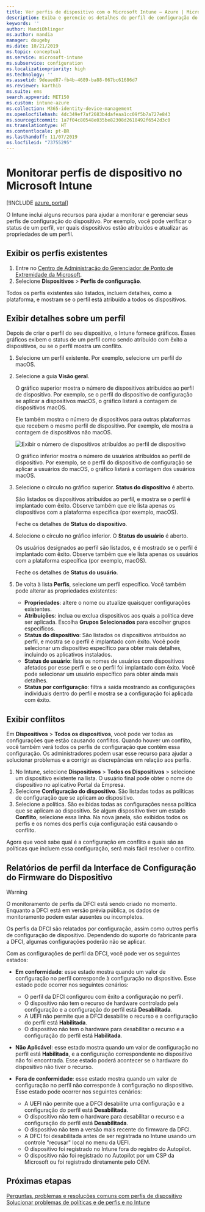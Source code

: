 ```yaml
---
title: Ver perfis de dispositivo com o Microsoft Intune – Azure | Microsoft Docs
description: Exiba e gerencie os detalhes do perfil de configuração do dispositivo no Microsoft Intune, veja um gráfico do número de dispositivos atribuídos a um perfil e saiba quais dispositivos têm perfis atribuídos ou implantados. Também é possível solucionar problemas de perfis com conflitos de configuração.
keywords: ''
author: MandiOhlinger
ms.author: mandia
manager: dougeby
ms.date: 10/21/2019
ms.topic: conceptual
ms.service: microsoft-intune
ms.subservice: configuration
ms.localizationpriority: high
ms.technology: ''
ms.assetid: 9deaed87-fb4b-4689-ba88-067bc61686d7
ms.reviewer: karthib
ms.suite: ems
search.appverid: MET150
ms.custom: intune-azure
ms.collection: M365-identity-device-management
ms.openlocfilehash: 4dc349ef7af2683b4dafeaa1cc09f5b7a727e843
ms.sourcegitcommit: 1a7f04c80548e035be82308d2618492f6542d3c0
ms.translationtype: HT
ms.contentlocale: pt-BR
ms.lasthandoff: 11/07/2019
ms.locfileid: "73755295"
---
```

# <a name="monitor-device-profiles-in-microsoft-intune"></a>Monitorar perfis de dispositivo no Microsoft Intune

[!INCLUDE [azure_portal](../includes/azure_portal.md)]

O Intune inclui alguns recursos para ajudar a monitorar e gerenciar seus perfis de configuração do dispositivo. Por exemplo, você pode verificar o status de um perfil, ver quais dispositivos estão atribuídos e atualizar as propriedades de um perfil.

## <a name="view-existing-profiles"></a>Exibir os perfis existentes

1. Entre no [Centro de Administração do Gerenciador de Ponto de Extremidade da Microsoft](https://go.microsoft.com/fwlink/?linkid=2109431).
2. Selecione **Dispositivos** > **Perfis de configuração**.

Todos os perfis existentes são listados, incluem detalhes, como a plataforma, e mostram se o perfil está atribuído a todos os dispositivos.

## <a name="view-details-on-a-profile"></a>Exibir detalhes sobre um perfil

Depois de criar o perfil do seu dispositivo, o Intune fornece gráficos. Esses gráficos exibem o status de um perfil como sendo atribuído com êxito a dispositivos, ou se o perfil mostra um conflito.

1. Selecione um perfil existente. Por exemplo, selecione um perfil do macOS.
2. Selecione a guia **Visão geral**.

    O gráfico superior mostra o número de dispositivos atribuídos ao perfil de dispositivo. Por exemplo, se o perfil do dispositivo de configuração se aplicar a dispositivos macOS, o gráfico listará a contagem de dispositivos macOS.

    Ele também mostra o número de dispositivos para outras plataformas que recebem o mesmo perfil de dispositivo. Por exemplo, ele mostra a contagem de dispositivos não macOS.

    ![Exibir o número de dispositivos atribuídos ao perfil de dispositivo](./media/device-profile-monitor/device-configuration-profile-graphical-chart.png)

    O gráfico inferior mostra o número de usuários atribuídos ao perfil de dispositivo. Por exemplo, se o perfil do dispositivo de configuração se aplicar a usuários do macOS, o gráfico listará a contagem dos usuários macOS.

3. Selecione o círculo no gráfico superior. **Status do dispositivo** é aberto.

    São listados os dispositivos atribuídos ao perfil, e mostra se o perfil é implantado com êxito. Observe também que ele lista apenas os dispositivos com a plataforma específica (por exemplo, macOS).

    Feche os detalhes de **Status do dispositivo**.

4. Selecione o círculo no gráfico inferior. O **Status do usuário** é aberto. 

    Os usuários designados ao perfil são listados, e é mostrado se o perfil é implantado com êxito. Observe também que ele lista apenas os usuários com a plataforma específica (por exemplo, macOS).

    Feche os detalhes de **Status do usuário**.

5. De volta à lista **Perfis**, selecione um perfil específico. Você também pode alterar as propriedades existentes:
    - **Propriedades**: altere o nome ou atualize quaisquer configurações existentes.
    - **Atribuições**: inclua ou exclua dispositivos aos quais a política deve ser aplicada. Escolha **Grupos Selecionados** para escolher grupos específicos.
    - **Status do dispositivo**: São listados os dispositivos atribuídos ao perfil, e mostra se o perfil é implantado com êxito. Você pode selecionar um dispositivo específico para obter mais detalhes, incluindo os aplicativos instalados.
    - **Status de usuário**: lista os nomes de usuários com dispositivos afetados por esse perfil e se o perfil foi implantado com êxito. Você pode selecionar um usuário específico para obter ainda mais detalhes.
    - **Status por configuração**: filtra a saída mostrando as configurações individuais dentro do perfil e mostra se a configuração foi aplicada com êxito.

## <a name="view-conflicts"></a>Exibir conflitos

Em **Dispositivos** > **Todos os dispositivos**, você pode ver todas as configurações que estão causando conflitos. Quando houver um conflito, você também verá todos os perfis de configuração que contêm essa configuração. Os administradores podem usar esse recurso para ajudar a solucionar problemas e a corrigir as discrepâncias em relação aos perfis.

1. No Intune, selecione **Dispositivos** > **Todos os Dispositivos** > selecione um dispositivo existente na lista. O usuário final pode obter o nome do dispositivo no aplicativo Portal da Empresa.
2. Selecione **Configuração do dispositivo**. São listadas todas as políticas de configuração que se aplicam ao dispositivo.
3. Selecione a política. São exibidas todas as configurações nessa política que se aplicam ao dispositivo. Se algum dispositivo tiver um estado **Conflito**, selecione essa linha. Na nova janela, são exibidos todos os perfis e os nomes dos perfis cuja configuração está causando o conflito.

Agora que você sabe qual é a configuração em conflito e quais são as políticas que incluem essa configuração, será mais fácil resolver o conflito. 

## <a name="device-firmware-configuration-interface-profile-reporting"></a>Relatórios de perfil da Interface de Configuração do Firmware do Dispositivo

> [!WARNING]
> O monitoramento de perfis da DFCI está sendo criado no momento. Enquanto a DFCI está em versão prévia pública, os dados de monitoramento podem estar ausentes ou incompletos.

Os perfis da DFCI são relatados por configuração, assim como outros perfis de configuração de dispositivo. Dependendo do suporte do fabricante para a DFCI, algumas configurações poderão não se aplicar.

Com as configurações de perfil da DFCI, você pode ver os seguintes estados:

- **Em conformidade**: esse estado mostra quando um valor de configuração no perfil corresponde à configuração no dispositivo. Esse estado pode ocorrer nos seguintes cenários:

  - O perfil da DFCI configurou com êxito a configuração no perfil.
  - O dispositivo não tem o recurso de hardware controlado pela configuração e a configuração do perfil está **Desabilitada**.
  - A UEFI não permite que a DFCI desabilite o recurso e a configuração do perfil está **Habilitada**.
  - O dispositivo não tem o hardware para desabilitar o recurso e a configuração do perfil está **Habilitada**.

- **Não Aplicável**: esse estado mostra quando um valor de configuração no perfil está **Habilitada**, e a configuração correspondente no dispositivo não foi encontrada. Esse estado poderá acontecer se o hardware do dispositivo não tiver o recurso.

- **Fora de conformidade**: esse estado mostra quando um valor de configuração no perfil não corresponde à configuração no dispositivo. Esse estado pode ocorrer nos seguintes cenários:

  - A UEFI não permite que a DFCI desabilite uma configuração e a configuração do perfil está **Desabilitada**.
  - O dispositivo não tem o hardware para desabilitar o recurso e a configuração do perfil está **Desabilitada**.
  - O dispositivo não tem a versão mais recente do firmware da DFCI.
  - A DFCI foi desabilitada antes de ser registrada no Intune usando um controle "recusar" local no menu da UEFI.
  - O dispositivo foi registrado no Intune fora do registro do Autopilot.
  - O dispositivo não foi registrado no Autopilot por um CSP da Microsoft ou foi registrado diretamente pelo OEM.

## <a name="next-steps"></a>Próximas etapas

[Perguntas, problemas e resoluções comuns com perfis de dispositivo](device-profile-troubleshoot.md)  
[Solucionar problemas de políticas e de perfis e no Intune](troubleshoot-policies-in-microsoft-intune.md)
